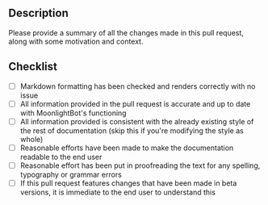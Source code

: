 ## Description

Please provide a summary of all the changes made in this pull request, along with some motivation and context.

## Checklist

* [ ] Markdown formatting has been checked and renders correctly with no issue
* [ ] All information provided in the pull request is accurate and up to date with MoonlightBot's functioning
* [ ] All information provided is consistent with the already existing style of the rest of documentation (skip this if you're modifying the style as whole)
* [ ] Reasonable efforts have been made to make the documentation readable to the end user
* [ ] Reasonable effort has been put in proofreading the text for any spelling, typography or grammar errors
* [ ] If this pull request features changes that have been made in beta versions, it is immediate to the end user to understand this
